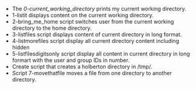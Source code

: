 * The _0-current\_working\_directory_ prints my current working directory.
* 1-listit displays content on the current working directory.
* 2-bring_me_home script switches user from the current working directory to the home directory.
* 3-listfiles script displays content of current directory in long format.
* 4-listmorefiles script display all current directory content including hidden
* 5-listfilesdigitsonly script display all content in current directory in long formart with the user and group IDs in number.
* Create script that creates a holberton directory in /tmp/.
* Script 7-movethatfile moves a file from one directory to another directory.

